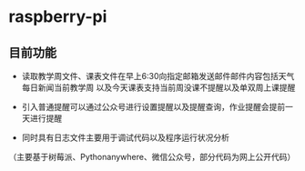 # raspberry-pi

## 目前功能
* 读取教学周文件、课表文件在早上6:30向指定邮箱发送邮件邮件内容包括天气每日新闻当前教学周
以及今天课表支持当前周没课不提醒以及单双周上课提醒

* 引入普通提醒可以通过公众号进行设置提醒以及提醒查询，作业提醒会提前一天进行提醒

* 同时具有日志文件主要用于调试代码以及程序运行状况分析


（主要基于树莓派、Pythonanywhere、微信公众号，部分代码为网上公开代码）
